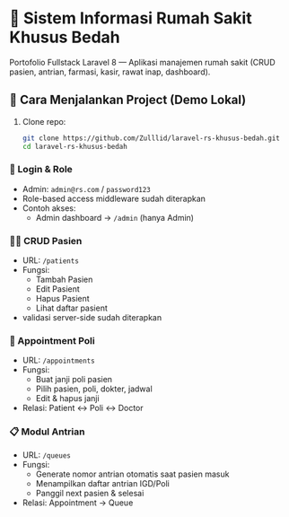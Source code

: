 # 🏥 Sistem Informasi Rumah Sakit Khusus Bedah
Portofolio Fullstack Laravel 8 — Aplikasi manajemen rumah sakit (CRUD pasien, antrian, farmasi, kasir, rawat inap, dashboard).

## 🚀 Cara Menjalankan Project (Demo Lokal)
1. Clone repo:
   ```bash
   git clone https://github.com/Zulllid/laravel-rs-khusus-bedah.git
   cd laravel-rs-khusus-bedah
### 🔑 Login & Role
- Admin: `admin@rs.com` / `password123`
- Role-based access middleware sudah diterapkan
- Contoh akses:
   - Admin dashboard → `/admin` (hanya Admin)
### 👩‍⚕️ CRUD Pasien
- URL: `/patients`
- Fungsi:
   - Tambah Pasien
   - Edit Pasient
   - Hapus Pasient
   - Lihat daftar pasient
- validasi server-side sudah diterapkan
### 🏥 Appointment Poli
- URL: `/appointments`
- Fungsi:
   - Buat janji poli pasien
   - Pilih pasien, poli, dokter, jadwal
   - Edit & hapus janji
- Relasi: Patient ↔ Poli ↔ Doctor
### 📋 Modul Antrian
- URL: `/queues`
- Fungsi:
  - Generate nomor antrian otomatis saat pasien masuk
  - Menampilkan daftar antrian IGD/Poli
  - Panggil next pasien & selesai
- Relasi: Appointment → Queue
